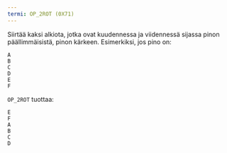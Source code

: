 ```yaml
---
termi: OP_2ROT (0X71)
---
```


Siirtää kaksi alkiota, jotka ovat kuudennessa ja viidennessä sijassa pinon päällimmäisistä, pinon kärkeen. Esimerkiksi, jos pino on:

```text
A
B
C
D
E
F
```

`OP_2ROT` tuottaa:

```text
E
F
A
B
C
D
```